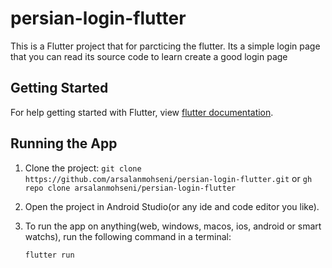 # persian-login-flutter

This is a Flutter project that for parcticing the flutter.
Its a simple login page that you can read its source code to learn create a good login page

## Getting Started

For help getting started with Flutter, view [flutter documentation](https://flutter.dev/).

## Running the App

1. Clone the project: `git clone https://github.com/arsalanmohseni/persian-login-flutter.git` or `gh repo clone arsalanmohseni/persian-login-flutter`
2. Open the project in Android Studio(or any ide and code editor you like).
3. To run the app on anything(web, windows, macos, ios, android or smart watchs), run the following command in a terminal:

    `flutter run`
